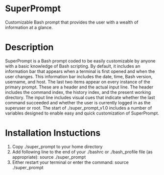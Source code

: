 # SuperPrompt
Customizable Bash prompt that provides the user with a wealth of information at a glance.

# Description

SuperPrompt is a Bash prompt coded to be easily customizable by anyone with a basic knowledge of Bash scripting.  By default, it includes an information bar that appears when a terminal is first opened and when the user changes.  This information bar includes the date, time, Bash version, username, and host.  The last two items appear on every instance of the primary prompt.  These are a header and the actual input line.  The header includes the command index, the history index, and the present working directory.  The input line includes visual cues that indicate whether the last command succeeded and whether the user is currently logged in as the superuser or root.  The start of ./super_prompt_v1.0 includes a number of variables designed to enable easy and quick customization of SuperPrompt.

# Installation Instuctions

1.  Copy ./super_prompt to your home directory
2.  Add following line to the end of your ./bashrc or ./bash_profile file (as appropriate):
      source ./super_prompt
3.  Either restart your terminal or enter the command:
      source ./super_prompt

